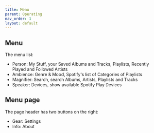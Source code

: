 ```yaml
---
title: Menu
parent: Operating
nav_order: 1
layout: default
---
```

## Menu
The menu list:

  * Person: My Stuff, your Saved Albums and Tracks, Playlists, Recently Played and Followed Artists
  * Ambience: Genre & Mood, Spotify's list of Categories of Playlists
  * Magnifier: Search, search Albums, Artists, Playlists and Tracks
  * Speaker: Devices, show available Spotify Play Devices

## Menu page
The page header has two buttons on the right:

  * Gear: Settings
  * Info: About

